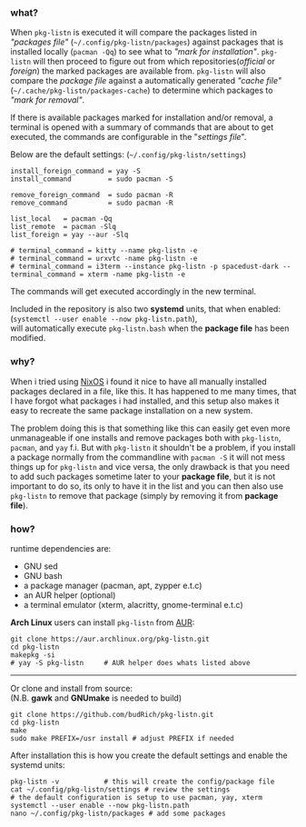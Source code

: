 ### what?

When `pkg-listn` is executed it will compare the
packages listed in *"packages file"*
(`~/.config/pkg-listn/packages`) against packages
that is installed locally (`pacman -Qq`) to see
what to *"mark for installation"*. `pkg-listn`
will then proceed to figure out from which
repositories(*official* or *foreign*) the marked
packages are available from. `pkg-listn` will
also compare the *package file* against a
automatically generated *"cache file"*
(`~/.cache/pkg-listn/packages-cache`) to determine
which packages to *"mark for removal"*.

If there is available packages marked for
installation and/or removal, a terminal is opened
with a summary of commands that are about to
get executed, the commands are configurable in
the "*settings file*".  

Below are the default settings: (`~/.config/pkg-listn/settings`)  

```text
install_foreign_command = yay -S
install_command         = sudo pacman -S

remove_foreign_command  = sudo pacman -R
remove_command          = sudo pacman -R

list_local   = pacman -Qq
list_remote  = pacman -Slq
list_foreign = yay --aur -Slq

# terminal_command = kitty --name pkg-listn -e 
# terminal_command = urxvtc -name pkg-listn -e 
# terminal_command = i3term --instance pkg-listn -p spacedust-dark --
terminal_command = xterm -name pkg-listn -e 
```

The commands will get executed accordingly in the
new terminal.

Included in the repository is also two **systemd**
units, that when enabled:  
(`systemctl --user enable --now pkg-listn.path`),  
will automatically execute `pkg-listn.bash` when
the **package file** has been modified.

### why?

When i tried using [NixOS] i found it nice to have
all manually installed packages declared in a file,
like this. It has happened to me many times, that I have
forgot what packages i had installed, and this setup
also makes it easy to recreate the same package installation
on a new system.  

The problem doing this is that something
like this can easily get even more unmanageable if
one installs and remove packages both with
`pkg-listn`, `pacman`, and `yay` f.i. But with
`pkg-listn` it shouldn't be a problem, if you
install a package normally from the commandline
with `pacman -S` it will not mess things up for
`pkg-listn` and vice versa, the only drawback is
that you need to add such packages sometime later
to your **package file**, but it is not important
to do so, its only to have it in the list and you
can then also use `pkg-listn` to remove that
package (simply by removing it from **package file**).

### how?

runtime dependencies are:
  - GNU sed
  - GNU bash
  - a package manager (pacman, apt, zypper e.t.c)
  - an AUR helper (optional)
  - a terminal emulator (xterm, alacritty, gnome-terminal e.t.c) 

**Arch Linux** users can install `pkg-listn` from [AUR]:  

``` shell
git clone https://aur.archlinux.org/pkg-listn.git
cd pkg-listn
makepkg -si
# yay -S pkg-listn     # AUR helper does whats listed above
```

---

Or clone and install from source:  
(N.B. **gawk** and **GNUmake** is needed to build)  

 ``` shell
 git clone https://github.com/budRich/pkg-listn.git
 cd pkg-listn
 make
 sudo make PREFIX=/usr install # adjust PREFIX if needed
```

After installation this is how you create the default
settings and enable the systemd units:  

```shell
pkg-listn -v           # this will create the config/package file
cat ~/.config/pkg-listn/settings # review the settings
# the default configuration is setup to use pacman, yay, xterm
systemctl --user enable --now pkg-listn.path
nano ~/.config/pkg-listn/packages # add some packages
```


[AUR]: https://aur.archlinux.org/packages/pkg-listn
[NixOS]: https://nixos.org/
[i3term]: https://github.com/budlabs/i3term
